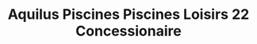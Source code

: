 ---
title: "Aquilus Piscines Piscines Loisirs 22 Concessionaire"
url: /lannion/aquilus-piscines-piscines-loisirs-22-concessionaire/
shop: plongée
---